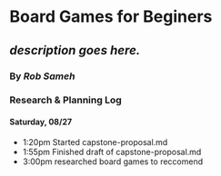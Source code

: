 # Board Games for Beginers

## _description goes here._

### By _**Rob Sameh**_

### Research & Planning Log

#### Saturday, 08/27

* 1:20pm Started capstone-proposal.md
* 1:55pm Finished draft of capstone-proposal.md
* 3:00pm researched board games to reccomend
